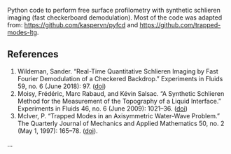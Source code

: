 Python code to perform free surface profilometry with synthetic schlieren imaging (fast checkerboard demodulation). Most of the code was adapted from: https://github.com/kaspervn/pyfcd and https://github.com/trapped-modes-ltg.

## References

1. Wildeman, Sander. “Real-Time Quantitative Schlieren Imaging by Fast Fourier Demodulation of a Checkered Backdrop.” Experiments in Fluids 59, no. 6 (June 2018): 97. ([doi](https://doi.org/10.1007/s00348-018-2553-9))
2. Moisy, Frédéric, Marc Rabaud, and Kévin Salsac. “A Synthetic Schlieren Method for the Measurement of the Topography of a Liquid Interface.” Experiments in Fluids 46, no. 6 (June 2009): 1021–36. ([doi](https://doi.org/10.1007/s00348-008-0608-z))
3. McIver, P. “Trapped Modes in an Axisymmetric Water-Wave Problem.” The Quarterly Journal of Mechanics and Applied Mathematics 50, no. 2 (May 1, 1997): 165–78. ([doi](https://doi.org/10.1093/qjmam/50.2.165)).

...

